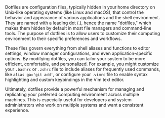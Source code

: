 Dotfiles are configuration files, typically hidden in your home directory on Unix-like operating systems (like Linux and macOS), that control the behavior and appearance of various applications and the shell environment. They are named with a leading dot (.), hence the name "dotfiles," which makes them hidden by default in most file managers and command-line tools. The purpose of dotfiles is to allow users to customize their computing environment to their specific preferences and workflows.

These files govern everything from shell aliases and functions to editor settings, window manager configurations, and even application-specific options. By modifying dotfiles, you can tailor your system to be more efficient, comfortable, and personalized. For example, you might customize your `.bashrc` or `.zshrc` file to include aliases for frequently used commands, like `alias ga='git add'`, or configure your `.vimrc` file to enable syntax highlighting and custom keybindings in the Vim text editor.

Ultimately, dotfiles provide a powerful mechanism for managing and replicating your preferred computing environment across multiple machines. This is especially useful for developers and system administrators who work on multiple systems and want a consistent experience.